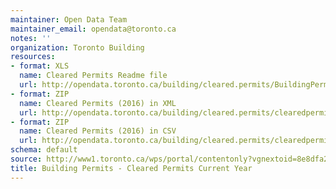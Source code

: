 ```yaml
---
maintainer: Open Data Team
maintainer_email: opendata@toronto.ca
notes: ''
organization: Toronto Building
resources:
- format: XLS
  name: Cleared Permits Readme file
  url: http://opendata.toronto.ca/building/cleared.permits/BuildingPermitsClearedReadme.xls
- format: ZIP
  name: Cleared Permits (2016) in XML
  url: http://opendata.toronto.ca/building/cleared.permits/clearedpermits2016.zip
- format: ZIP
  name: Cleared Permits (2016) in CSV
  url: http://opendata.toronto.ca/building/cleared.permits/clearedpermits2016_csv.zip
schema: default
source: http://www1.toronto.ca/wps/portal/contentonly?vgnextoid=8e8dfa24d5e83310VgnVCM1000003dd60f89RCRD&vgnextchannel=1a66e03bb8d1e310VgnVCM10000071d60f89RCRD
title: Building Permits - Cleared Permits Current Year
---
```

